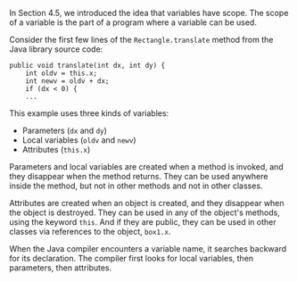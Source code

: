 In Section 4.5, we introduced the idea that variables have scope. The scope of a variable is the part of a program where a variable can be used.

Consider the first few lines of the `Rectangle.translate` method from the Java library source code:


```code
public void translate(int dx, int dy) {
    int oldv = this.x;
    int newv = oldv + dx;
    if (dx < 0) {
    ...
```

This example uses three kinds of variables:



* Parameters (`dx` and `dy`)
* Local variables (`oldv` and `newv`)
* Attributes (`this.x`)



Parameters and local variables are created when a method is invoked, and they disappear when the method returns. They can be used anywhere inside the method, but not in other methods and not in other classes.

Attributes are created when an object is created, and they disappear when the object is destroyed. They can be used in any of the object's methods, using the keyword `this`. And if they are public, they can be used in other classes via references to the object, `box1.x`.

When the Java compiler encounters a variable name, it searches backward for its declaration. The compiler first looks for local variables, then parameters, then attributes.
